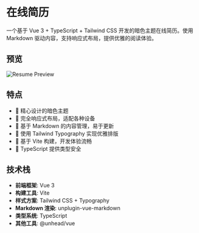 # 在线简历

一个基于 Vue 3 + TypeScript + Tailwind CSS 开发的暗色主题在线简历。使用 Markdown 驱动内容，支持响应式布局，提供优雅的阅读体验。

## 预览

![Resume Preview](./preview.png)

## 特点

- 🌙 精心设计的暗色主题
- 📱 完全响应式布局，适配各种设备
- 📝 基于 Markdown 的内容管理，易于更新
- 🎨 使用 Tailwind Typography 实现优雅排版
- 🚀 基于 Vite 构建，开发体验流畅
- 💪 TypeScript 提供类型安全

## 技术栈

- **前端框架**: Vue 3
- **构建工具**: Vite
- **样式方案**: Tailwind CSS + Typography
- **Markdown 渲染**: unplugin-vue-markdown
- **类型系统**: TypeScript
- **其他工具**: @unhead/vue
